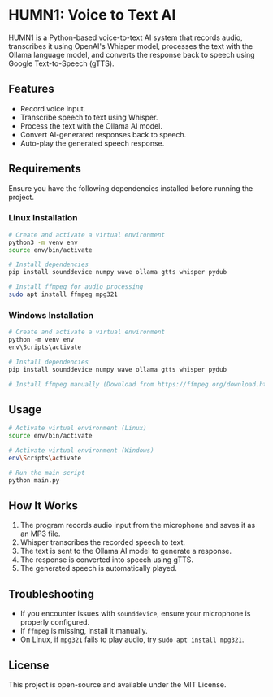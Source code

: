 # HUMN1: Voice to Text AI

HUMN1 is a Python-based voice-to-text AI system that records audio, transcribes it using OpenAI's Whisper model, processes the text with the Ollama language model, and converts the response back to speech using Google Text-to-Speech (gTTS).

## Features
- Record voice input.
- Transcribe speech to text using Whisper.
- Process the text with the Ollama AI model.
- Convert AI-generated responses back to speech.
- Auto-play the generated speech response.

## Requirements
Ensure you have the following dependencies installed before running the project.

### **Linux Installation**
```bash
# Create and activate a virtual environment
python3 -m venv env
source env/bin/activate

# Install dependencies
pip install sounddevice numpy wave ollama gtts whisper pydub

# Install ffmpeg for audio processing
sudo apt install ffmpeg mpg321
```

### **Windows Installation**
```powershell
# Create and activate a virtual environment
python -m venv env
env\Scripts\activate

# Install dependencies
pip install sounddevice numpy wave ollama gtts whisper pydub

# Install ffmpeg manually (Download from https://ffmpeg.org/download.html)
```

## Usage
```bash
# Activate virtual environment (Linux)
source env/bin/activate

# Activate virtual environment (Windows)
env\Scripts\activate

# Run the main script
python main.py
```

## How It Works
1. The program records audio input from the microphone and saves it as an MP3 file.
2. Whisper transcribes the recorded speech to text.
3. The text is sent to the Ollama AI model to generate a response.
4. The response is converted into speech using gTTS.
5. The generated speech is automatically played.

## Troubleshooting
- If you encounter issues with `sounddevice`, ensure your microphone is properly configured.
- If `ffmpeg` is missing, install it manually.
- On Linux, if `mpg321` fails to play audio, try `sudo apt install mpg321`.

## License
This project is open-source and available under the MIT License.

